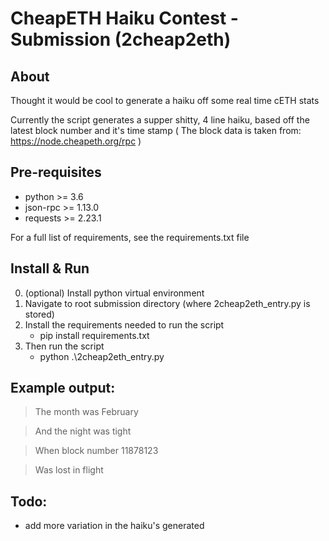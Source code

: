 # CheapETH Haiku Contest - Submission (2cheap2eth)

## About
Thought it would be cool to generate a haiku off some real time cETH stats

Currently the script generates a supper shitty, 4 line haiku, based off the latest block number and it's time stamp
( The block data is taken from: https://node.cheapeth.org/rpc )


## Pre-requisites
* python >= 3.6
* json-rpc >= 1.13.0
* requests >= 2.23.1

For a full list of requirements, see the requirements.txt file


## Install & Run

0. (optional) Install python virtual environment
1. Navigate to root submission directory (where 2cheap2eth_entry.py is stored)
2. Install the requirements needed to run the script
    * pip install requirements.txt
3. Then run the script
    * python .\2cheap2eth_entry.py

## Example output:

> The month was February


> And the night was tight


> When block number 11878123


> Was lost in flight



## Todo:

* add more variation in the haiku's generated